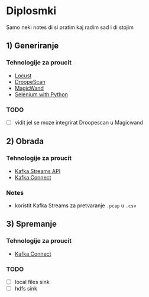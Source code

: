 # Diplosmki
Samo neki notes di si pratim kaj radim sad i di stojim

## 1) Generiranje
### Tehnologije za proucit
- [Locust](https://locust.io/)
- [DroopeScan](https://github.com/SamJoan/droopescan)
- [MagicWand](https://github.com/twosixlabs/magicwand-datatool)
- [Selenium with Python](https://selenium-python.readthedocs.io/index.html)
### TODO
- [ ] vidit jel se moze integrirat Droopescan u Magicwand


## 2) Obrada
### Tehnologije za proucit
- [Kafka Streams API]()
- [Kafka Connect]()

### Notes
- koristit Kafka Streams za pretvaranje `.pcap` u `.csv`

## 3) Spremanje
### Tehnologije za proucit
- [Kafka Connect]()

### TODO
- [ ] local files sink
- [ ] hdfs sink
